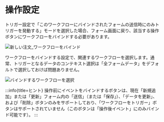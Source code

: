 # 操作設定

トリガー設定で「このワークフローにバインドされたフォームの送信時にのみトリガーを発動する」モードを選択した場合、フォーム画面に戻り、該当する操作ボタンにワークフローをバインドする必要があります。

![新しい注文_ワークフローをバインド](https://static-docs.nocobase.com/bae3931e60f9bcc51bbc222e40e891e5.png)

ワークフローをバインドする設定で、関連するワークフローを選択します。通常、トリガーとなるデータのコンテキスト選択は「全フォームデータ」をデフォルトで選択しておけば問題ありません。

![バインドするワークフローを選択](https://static-docs.nocobase.com/78e2f023029bd570c91ee4cd19b7a0a7.png)

:::info{title=ヒント}
操作前にイベントをバインドするボタンは、現在「新規追加」または「更新」フォーム内の「送信」（または「保存」）、「データを更新」、および「削除」ボタンのみをサポートしており、「ワークフローをトリガー」ボタンはサポートされていません（このボタンは「操作後イベント」にのみバインド可能です）。
:::

